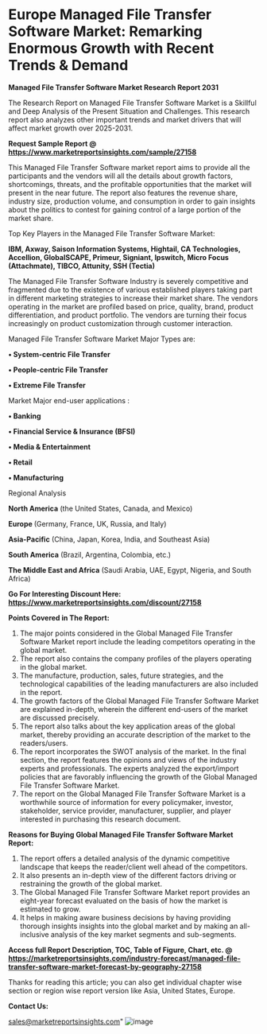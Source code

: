  # Europe Managed File Transfer Software Market: Remarking Enormous Growth with Recent Trends & Demand

<strong>Managed File Transfer Software Market Research Report 2031</strong>

The Research Report on Managed File Transfer Software Market is a Skillful and Deep Analysis of the Present Situation and Challenges. This research report also analyzes other important trends and market drivers that will affect market growth over 2025-2031.

<strong>Request Sample Report @ <a href=https://www.marketreportsinsights.com/sample/27158>https://www.marketreportsinsights.com/sample/27158</a></strong>

This Managed File Transfer Software market report aims to provide all the participants and the vendors will all the details about growth factors, shortcomings, threats, and the profitable opportunities that the market will present in the near future. The report also features the revenue share, industry size, production volume, and consumption in order to gain insights about the politics to contest for gaining control of a large portion of the market share.

Top Key Players in the Managed File Transfer Software Market:

<strong>IBM, Axway, Saison Information Systems, Hightail, CA Technologies, Accellion, GlobalSCAPE, Primeur, Signiant, Ipswitch, Micro Focus (Attachmate), TIBCO, Attunity, SSH (Tectia)</strong>

The Managed File Transfer Software Industry is severely competitive and fragmented due to the existence of various established players taking part in different marketing strategies to increase their market share. The vendors operating in the market are profiled based on price, quality, brand, product differentiation, and product portfolio. The vendors are turning their focus increasingly on product customization through customer interaction.

Managed File Transfer Software Market Major Types are:

<strong>• System-centric File Transfer

• People-centric File Transfer

• Extreme File Transfer</strong>

Market Major end-user applications :

<strong>• Banking

• Financial Service & Insurance (BFSI)

• Media & Entertainment

• Retail

• Manufacturing</strong>

Regional Analysis

</u><strong><b>North America</b></strong> (the United States, Canada, and Mexico)

<strong><b>Europe </b></strong>(Germany, France, UK, Russia, and Italy)

<strong><b>Asia-Pacific</b></strong> (China, Japan, Korea, India, and Southeast Asia)

<strong><b>South America</b></strong> (Brazil, Argentina, Colombia, etc.)

<strong><b>The Middle East and Africa</b></strong> (Saudi Arabia, UAE, Egypt, Nigeria, and South Africa)

<strong>Go For Interesting Discount Here: <a href=https://www.marketreportsinsights.com/discount/27158>https://www.marketreportsinsights.com/discount/27158</a></strong>

<strong>Points Covered in The Report:</strong>
<ol>
  <li>The major points considered in the Global Managed File Transfer Software Market report include the leading competitors operating in the global market.</li>
  <li>The report also contains the company profiles of the players operating in the global market.</li>
  <li>The manufacture, production, sales, future strategies, and the technological capabilities of the leading manufacturers are also included in the report.</li>
  <li>The growth factors of the Global Managed File Transfer Software Market are explained in-depth, wherein the different end-users of the market are discussed precisely.</li>
  <li>The report also talks about the key application areas of the global market, thereby providing an accurate description of the market to the readers/users.</li>
  <li>The report incorporates the SWOT analysis of the market. In the final section, the report features the opinions and views of the industry experts and professionals. The experts analyzed the export/import policies that are favorably influencing the growth of the Global Managed File Transfer Software Market.</li>
  <li>The report on the Global Managed File Transfer Software Market is a worthwhile source of information for every policymaker, investor, stakeholder, service provider, manufacturer, supplier, and player interested in purchasing this research document.</li>
</ol>
<strong>Reasons for Buying Global Managed File Transfer Software Market Report:</strong>

<ol>
  <li>The report offers a detailed analysis of the dynamic competitive landscape that keeps the reader/client well ahead of the competitors.</li>
  <li>It also presents an in-depth view of the different factors driving or restraining the growth of the global market.</li>
  <li>The Global Managed File Transfer Software Market report provides an eight-year forecast evaluated on the basis of how the market is estimated to grow.</li>
  <li>It helps in making aware business decisions by having providing thorough insights insights into the global market and by making an all-inclusive analysis of the key market segments and sub-segments.</li>
</ol>
<strong>Access full Report Description, TOC, Table of Figure, Chart, etc. @ <a href=https://marketreportsinsights.com/industry-forecast/managed-file-transfer-software-market-forecast-by-geography-27158>https://marketreportsinsights.com/industry-forecast/managed-file-transfer-software-market-forecast-by-geography-27158</a></strong>


Thanks for reading this article; you can also get individual chapter wise section or region wise report version like Asia, United States, Europe.

<strong>Contact Us:</strong>

sales@marketreportsinsights.com"
![image](https://github.com/user-attachments/assets/9ba87777-41b4-485f-a5ca-178331b5f7b9)
